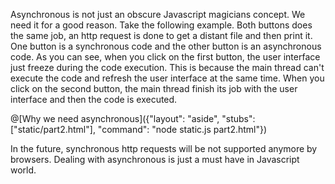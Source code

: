 Asynchronous is not just an obscure Javascript magicians concept. We need it for a good reason. Take the following example. Both buttons does the same job, an http request is done to get a distant file and then print it. One button is a synchronous code and the other button is an asynchronous code. As you can see, when you click on the first button, the user interface just freeze during the code execution. This is because the main thread can't execute the code and refresh the user interface at the same time. When you click on the second button, the main thread finish its job with the user interface and then the code is executed.

@[Why we need asynchronous]({"layout": "aside", "stubs": ["static/part2.html"], "command": "node static.js part2.html"})

In the future, synchronous http requests will be not supported anymore by browsers. Dealing with asynchronous is just a must have in Javascript world.
